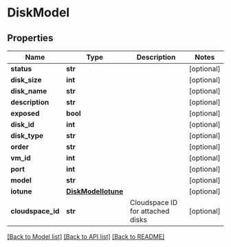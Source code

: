 # DiskModel

## Properties
Name | Type | Description | Notes
------------ | ------------- | ------------- | -------------
**status** | **str** |  | [optional] 
**disk_size** | **int** |  | [optional] 
**disk_name** | **str** |  | [optional] 
**description** | **str** |  | [optional] 
**exposed** | **bool** |  | [optional] 
**disk_id** | **int** |  | [optional] 
**disk_type** | **str** |  | [optional] 
**order** | **str** |  | [optional] 
**vm_id** | **int** |  | [optional] 
**port** | **int** |  | [optional] 
**model** | **str** |  | [optional] 
**iotune** | [**DiskModelIotune**](DiskModelIotune.md) |  | [optional] 
**cloudspace_id** | **str** | Cloudspace ID for attached disks | [optional] 

[[Back to Model list]](../README.md#documentation-for-models) [[Back to API list]](../README.md#documentation-for-api-endpoints) [[Back to README]](../README.md)


